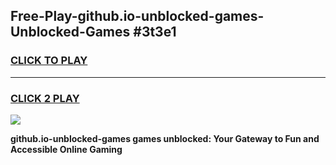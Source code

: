 
## Free-Play-github.io-unblocked-games-Unblocked-Games #3t3e1
<h3>
<a href="https://news.freeplayer.one?title=github.io-unblocked-games&ref=8M">CLICK TO PLAY</a></h3>
<hr>

<h3>
<a href="https://news.freeplayer.one?title=github.io-unblocked-games&ref=8M">CLICK 2 PLAY</a>
  
</h3>

<a href="https://news.freeplayer.one?title=github.io-unblocked-games&ref=8M"><img src="https://clearcache.store/games.png"></a>


**github.io-unblocked-games games unblocked: Your Gateway to Fun and Accessible Online Gaming**
